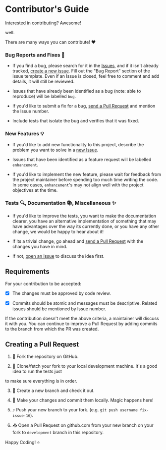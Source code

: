 #  Contributor's Guide

Interested in contributing? Awesome!

well.

There are many ways you can contribute! :heart:

###  Bug Reports and Fixes :bug:

- If you find a bug, please search for it in the [Issues][gh-issues], and if it isn't already tracked, [create a new issue][gh-new-issue]. Fill out the "Bug Report" section of the issue template. Even if an Issue is closed, feel free to comment and add details, it will still be reviewed.

- Issues that have already been identified as a bug (note: able to reproduce) will be labelled `bug`.

- If you'd like to submit a fix for a bug, [send a Pull Request](#creating-a-pull-request) and mention the Issue number.

- Include tests that isolate the bug and verifies that it was fixed.

###  New Features :bulb:

- If you'd like to add new functionality to this project, describe the problem you want to solve in a [new Issue][gh-new-issue].

- Issues that have been identified as a feature request will be labelled `enhancement`.

- If you'd like to implement the new feature, please wait for feedback from the project maintainer before spending too much time writing the code. In some cases, `enhancement`'s may not align well with the project objectives at the time.

###  Tests :mag:, Documentation :books:, Miscellaneous :sparkles:

- If you'd like to improve the tests, you want to make the documentation clearer, you have an alternative implementation of something that may have advantages over the way its currently done, or you have any other change, we would be happy to hear about it!

- If its a trivial change, go ahead and [send a Pull Request](#creating_a_pull_request) with the changes you have in mind.

- If not, [open an Issue][gh-new-issue] to discuss the idea first.

##  Requirements

For your contribution to be accepted:

- [x] The changes must be approved by code review.

- [x] Commits should be atomic and messages must be descriptive. Related issues should be mentioned by Issue number.

If the contribution doesn't meet the above criteria, a maintainer will discuss it with you. You can continue to improve a Pull Request by adding commits to the branch from which the PR was created.

##  Creating a Pull Request

1. :fork_and_knife: Fork the repository on GitHub.

2. :runner: Clone/fetch your fork to your local development machine. It's a good idea to run the tests just

to make sure everything is in order.

3. :herb: Create a new branch and check it out.

4. :crystal_ball: Make your changes and commit them locally. Magic happens here!

5. :arrow_heading_up: Push your new branch to your fork. (e.g. `git push username fix-issue-16`).

6. :inbox_tray: Open a Pull Request on github.com from your new branch on your fork to `development` branch in this repository.

Happy Coding! :star:


<!-- Markdown link -->
[gh-issues]: https://github.com/siddheshgunjal/slackker/issues
[gh-new-issue]: https://github.com/siddheshgunjal/slackker/issues/new
